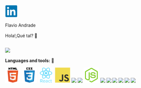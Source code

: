 <a target="_blank" href="https://www.linkedin.com/in/flavio-andrade-97ab43a3" rel="nofollow">
  <img target="_blank" alt="Linkedin de Flavio Andrade" width="40px" src="https://raw.githubusercontent.com/devicons/devicon/master/icons/linkedin/linkedin-original.svg" />
</a>


<p> Flavio Andrade <br/>
  <br/>
Hola!,Qué tal? 👋
</p>
<br/>


<img width="300px" src="https://camo.githubusercontent.com/bb27b9c1df90df738e91a54665d3adb08f60583fad2f266ffbde14508e6dc918/68747470733a2f2f692e70696e696d672e636f6d2f6f726967696e616c732f65342f32362f37302f65343236373032656466383734623138316163656431653266613563366364652e676966" />

<p><strong> Languages ​​and tools:</strong> 💬 </p>
  <p>
    <img width="50px" disabled="disabled" src="https://raw.githubusercontent.com/devicons/devicon/master/icons/html5/html5-original-wordmark.svg" />
    <img width="50px" src="https://raw.githubusercontent.com/devicons/devicon/master/icons/css3/css3-original-wordmark.svg" />
    <img width="50px" src="https://raw.githubusercontent.com/devicons/devicon/master/icons/react/react-original-wordmark.svg" />
    <img width="50px" src="https://raw.githubusercontent.com/devicons/devicon/master/icons/javascript/javascript-original.svg" /> 
    <img width="50px" src="https://cdn.jsdelivr.net/gh/devicons/devicon/icons/mysql/mysql-original-wordmark.svg" />
    <img width="50px" src="https://cdn.jsdelivr.net/gh/devicons/devicon/icons/mongodb/mongodb-original-wordmark.svg" />  
    <img width="50px" src="https://raw.githubusercontent.com/devicons/devicon/master/icons/nodejs/nodejs-original.svg" />
    <img width="50px" src="https://cdn.jsdelivr.net/gh/devicons/devicon/icons/redis/redis-original.svg" />
    <img width="50px" src="https://cdn.jsdelivr.net/gh/devicons/devicon/icons/python/python-original-wordmark.svg" />
    <img width="50px" src="https://pics.freeicons.io/uploads/icons/png/5894313931548218185-512.png" />   
    <img width="50px" src="https://cdn.jsdelivr.net/gh/devicons/devicon/icons/docker/docker-original-wordmark.svg" />          
    <img width="50px" src="https://cdn.jsdelivr.net/gh/devicons/devicon/icons/typescript/typescript-original.svg" />
    <img width="50px" src="https://cdn.jsdelivr.net/gh/devicons/devicon/icons/nestjs/nestjs-plain.svg" />
          
  </p>
</p>


<!--

[![Top Langs](https://github-readme-stats.vercel.app/api/top-langs/?username=flavio-foa-dev&layout=compact&theme=algolia)](https://github.com/anuraghazra/github-readme-stats)




**Flavio-Oliveira-Andrade/Flavio-Oliveira-Andrade** is a ✨ _special_ ✨ repository because its `README.md` (this file) appears on your GitHub profile.

Here are some ideas to get you started:

- 🔭 I’m currently working on ...
- 🌱 I’m currently learning ...
- 👯 I’m looking to collaborate on ...
- 🤔 I’m looking for help with ...
- 💬 Ask me about ...
- 📫 How to reach me: ...
- 😄 Pronouns: ...
Flavio
-->
